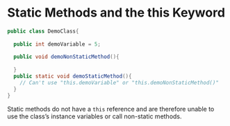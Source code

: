 # Static Methods and the this Keyword

```java
public class DemoClass{
 
  public int demoVariable = 5;
 
  public void demoNonStaticMethod(){
    
  }
  public static void demoStaticMethod(){
    // Can't use "this.demoVariable" or "this.demoNonStaticMethod()"
  }
}
```

Static methods do not have a `this` reference and are therefore unable to use the class’s instance variables or call non-static methods.
